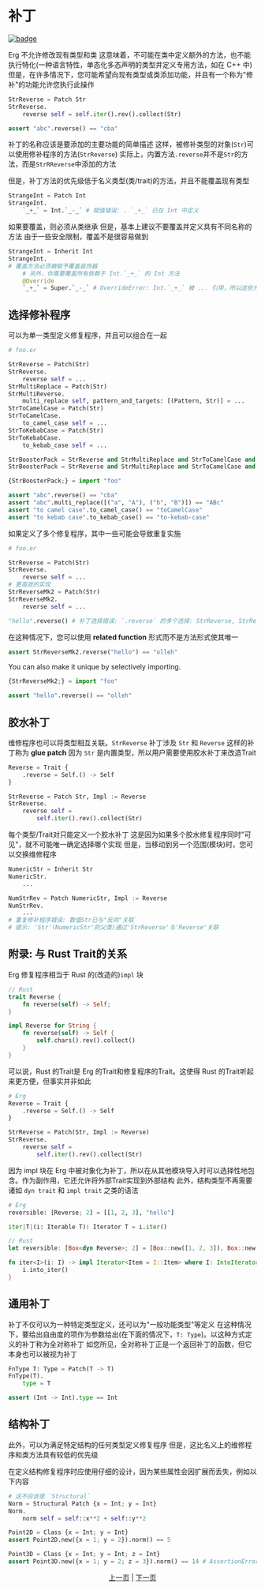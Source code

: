 # 补丁

[![badge](https://img.shields.io/endpoint.svg?url=https%3A%2F%2Fgezf7g7pd5.execute-api.ap-northeast-1.amazonaws.com%2Fdefault%2Fsource_up_to_date%3Fowner%3Derg-lang%26repos%3Derg%26ref%3Dmain%26path%3Ddoc/EN/syntax/type/07_patch.md%26commit_hash%3D8673a0ce564fd282d0ca586642fa7f002e8a3c50)](https://gezf7g7pd5.execute-api.ap-northeast-1.amazonaws.com/default/source_up_to_date?owner=erg-lang&repos=erg&ref=main&path=doc/EN/syntax/type/07_patch.md&commit_hash=8673a0ce564fd282d0ca586642fa7f002e8a3c50)

Erg 不允许修改现有类型和类
这意味着，不可能在类中定义额外的方法，也不能执行特化(一种语言特性，单态化多态声明的类型并定义专用方法，如在 C++ 中)
但是，在许多情况下，您可能希望向现有类型或类添加功能，并且有一个称为"修补"的功能允许您执行此操作

```python
StrReverse = Patch Str
StrReverse.
    reverse self = self.iter().rev().collect(Str)

assert "abc".reverse() == "cba"
```

补丁的名称应该是要添加的主要功能的简单描述
这样，被修补类型的对象(`Str`)可以使用修补程序的方法(`StrReverse`)
实际上，内置方法`.reverse`并不是`Str`的方法，而是`StrRReverse`中添加的方法

但是，补丁方法的优先级低于名义类型(类/trait)的方法，并且不能覆盖现有类型

```python
StrangeInt = Patch Int
StrangeInt.
    `_+_` = Int.`_-_` # 赋值错误: . `_+_` 已在 Int 中定义
```

如果要覆盖，则必须从类继承
但是，基本上建议不要覆盖并定义具有不同名称的方法
由于一些安全限制，覆盖不是很容易做到

```python
StrangeInt = Inherit Int
StrangeInt.
# 覆盖方法必须被赋予覆盖装饰器
    # 另外，你需要覆盖所有依赖于 Int.`_+_` 的 Int 方法
    @Override
    `_+_` = Super.`_-_` # OverrideError: Int.`_+_` 被 ... 引用，所以这些方法也必须被覆盖
```

## 选择修补程序

可以为单一类型定义修复程序，并且可以组合在一起

```python
# foo.er

StrReverse = Patch(Str)
StrReverse.
    reverse self = ...
StrMultiReplace = Patch(Str)
StrMultiReverse.
    multi_replace self, pattern_and_targets: [(Pattern, Str)] = ...
StrToCamelCase = Patch(Str)
StrToCamelCase.
    to_camel_case self = ...
StrToKebabCase = Patch(Str)
StrToKebabCase.
    to_kebab_case self = ...

StrBoosterPack = StrReverse and StrMultiReplace and StrToCamelCase and StrToKebabCase
StrBoosterPack = StrReverse and StrMultiReplace and StrToCamelCase and StrToKebabCase
```

```python
{StrBoosterPack;} = import "foo"

assert "abc".reverse() == "cba"
assert "abc".multi_replace([("a", "A"), ("b", "B")]) == "ABc"
assert "to camel case".to_camel_case() == "toCamelCase"
assert "to kebab case".to_kebab_case() == "to-kebab-case"
```

如果定义了多个修复程序，其中一些可能会导致重复实施

```python
# foo.er

StrReverse = Patch(Str)
StrReverse.
    reverse self = ...
# 更高效的实现
StrReverseMk2 = Patch(Str)
StrReverseMk2.
    reverse self = ...

"hello".reverse() # 补丁选择错误: `.reverse` 的多个选择: StrReverse, StrReverseMk2
```

在这种情况下，您可以使用 __related function__ 形式而不是方法形式使其唯一

```python
assert StrReverseMk2.reverse("hello") == "olleh"
```

You can also make it unique by selectively importing.

```python
{StrReverseMk2;} = import "foo"

assert "hello".reverse() == "olleh"
```

## 胶水补丁

维修程序也可以将类型相互关联。`StrReverse` 补丁涉及 `Str` 和 `Reverse`
这样的补丁称为 __glue patch__
因为 `Str` 是内置类型，所以用户需要使用胶水补丁来改造Trait

```python
Reverse = Trait {
    .reverse = Self.() -> Self
}

StrReverse = Patch Str, Impl := Reverse
StrReverse.
    reverse self =
        self.iter().rev().collect(Str)
```

每个类型/Trait对只能定义一个胶水补丁
这是因为如果多个胶水修复程序同时"可见"，就不可能唯一确定选择哪个实现
但是，当移动到另一个范围(模块)时，您可以交换维修程序

```python
NumericStr = Inherit Str
NumericStr.
    ...

NumStrRev = Patch NumericStr, Impl := Reverse
NumStrRev.
    ...
# 重复修补程序错误: 数值Str已与"反向"关联`
# 提示: 'Str'(NumericStr'的父类)通过'StrReverse'与'Reverse'关联
```

## 附录: 与 Rust Trait的关系

Erg 修复程序相当于 Rust 的(改造的)`impl` 块

```rust
// Rust
trait Reverse {
    fn reverse(self) -> Self;
}

impl Reverse for String {
    fn reverse(self) -> Self {
        self.chars().rev().collect()
    }
}
```

可以说，Rust 的Trait是 Erg 的Trait和修复程序的Trait。这使得 Rust 的Trait听起来更方便，但事实并非如此

```python
# Erg
Reverse = Trait {
    .reverse = Self.() -> Self
}

StrReverse = Patch(Str, Impl := Reverse)
StrReverse.
    reverse self =
        self.iter().rev().collect(Str)
```

因为 impl 块在 Erg 中被对象化为补丁，所以在从其他模块导入时可以选择性地包含。作为副作用，它还允许将外部Trait实现到外部结构
此外，结构类型不再需要诸如 `dyn trait` 和 `impl trait` 之类的语法

```python
# Erg
reversible: [Reverse; 2] = [[1, 2, 3], "hello"]

iter|T|(i: Iterable T): Iterator T = i.iter()
```

```rust
// Rust
let reversible: [Box<dyn Reverse>; 2] = [Box::new([1, 2, 3]), Box::new("hello")];

fn iter<I>(i: I) -> impl Iterator<Item = I::Item> where I: IntoIterator {
    i.into_iter()
}
```

## 通用补丁

补丁不仅可以为一种特定类型定义，还可以为"一般功能类型"等定义
在这种情况下，要给出自由度的项作为参数给出(在下面的情况下，`T: Type`)。以这种方式定义的补丁称为全对称补丁
如您所见，全对称补丁正是一个返回补丁的函数，但它本身也可以被视为补丁

```python
FnType T: Type = Patch(T -> T)
FnType(T).
    type = T

assert (Int -> Int).type == Int
```

## 结构补丁

此外，可以为满足特定结构的任何类型定义修复程序
但是，这比名义上的维修程序和类方法具有较低的优先级

在定义结构修复程序时应使用仔细的设计，因为某些属性会因扩展而丢失，例如以下内容

```python
# 这不应该是 `Structural`
Norm = Structural Patch {x = Int; y = Int}
Norm.
    norm self = self::x**2 + self::y**2

Point2D = Class {x = Int; y = Int}
assert Point2D.new({x = 1; y = 2}).norm() == 5

Point3D = Class {x = Int; y = Int; z = Int}
assert Point3D.new({x = 1; y = 2; z = 3}).norm() == 14 # AssertionError:
```

<p align='center'>
    <a href='./06_nst_vs_sst.md'>上一页</a> | <a href='./08_value.md'>下一页</a>
</p>
